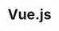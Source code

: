 ---
title: "Vue.js"
description: "這裡是我寫Vue的地方"
slug: "vue.js"
image: "hutomo-abrianto-l2jk-uxb1BY-unsplash.jpg"
style:
    background: "#2a9d8f"
    color: "#fff"
---